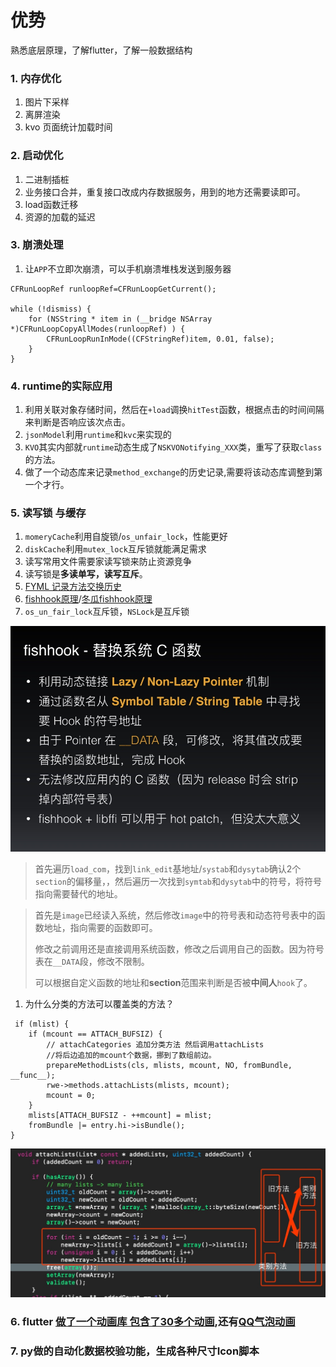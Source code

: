 # 优势
熟悉底层原理，了解flutter，了解一般数据结构

### 1. 内存优化 
1. 图片下采样
2. 离屏渲染
3. kvo 页面统计加载时间

### 2. 启动优化
1. 二进制插桩
2. 业务接口合并，重复接口改成内存数据服务，用到的地方还需要读即可。
3. load函数迁移
4. 资源的加载的延迟

### 3. 崩溃处理
1. 让`APP`不立即次崩溃，可以手机崩溃堆栈发送到服务器

```objc
CFRunLoopRef runloopRef=CFRunLoopGetCurrent();
	
while (!dismiss) {
	for (NSString * item in (__bridge NSArray *)CFRunLoopCopyAllModes(runloopRef) ) {
		CFRunLoopRunInMode((CFStringRef)item, 0.01, false);
	}
}
```
### 4. runtime的实际应用

1. 利用关联对象存储时间，然后在`+load`调换`hitTest`函数，根据点击的时间间隔来判断是否响应该次点击。
2. `jsonModel`利用`runtime`和`kvc`来实现的
3. `KVO`其实内部就`runtime`动态生成了`NSKVONotifying_XXX`类，重写了获取`class`的方法。
4. 做了一个动态库来记录`method_exchange`的历史记录,需要将该动态库调整到第一个才行。

### 5. 读写锁 与缓存
1. `momeryCache`利用自旋锁/`os_unfair_lock`，性能更好
2. `diskCache`利用`mutex_lock`互斥锁就能满足需求
3. 读写常用文件需要家读写锁来防止资源竞争
4. 读写锁是**多读单写，读写互斥**。
5. [FYML 记录方法交换历史](https://github.com/ifgyong/FYMSL)
6. [fishhook原理](https://www.jianshu.com/p/d4dd4eb27b50)/[冬瓜fishhook原理](https://www.desgard.com/iOS-Source-Probe/C/fishhook/%E5%B7%A7%E7%94%A8%E7%AC%A6%E5%8F%B7%E8%A1%A8%20-%20%E6%8E%A2%E6%B1%82%20fishhook%20%E5%8E%9F%E7%90%86%EF%BC%88%E4%B8%80%EF%BC%89.html)
7. `os_un_fair_lock`互斥锁，`NSLock`是互斥锁


![-w466](media/16173486146063.jpg)

> 首先遍历`load_com`，找到`link_edit`基地址/`systab`和`dysytab`确认2个`section`的偏移量，，然后遍历一次找到`symtab`和`dysytab`中的符号，将符号指向需要替代的地址。

> 首先是`image`已经读入系统，然后修改`image`中的符号表和动态符号表中的函数地址，指向需要的函数即可。
> 
> 修改之前调用还是直接调用系统函数，修改之后调用自己的函数。因为符号表在`__DATA`段，修改不限制。
> 
> 可以根据自定义函数的地址和**section**范围来判断是否被**中间人**`hook`了。

1. 为什么分类的方法可以覆盖类的方法？

```objc
 if (mlist) {
    if (mcount == ATTACH_BUFSIZ) {
		// attachCategories 追加分类方法 然后调用attachLists
		//将后边追加的mcount个数据，挪到了数组前边。
        prepareMethodLists(cls, mlists, mcount, NO, fromBundle, __func__);
        rwe->methods.attachLists(mlists, mcount);
        mcount = 0;
    }
    mlists[ATTACH_BUFSIZ - ++mcount] = mlist;
    fromBundle |= entry.hi->isBundle();
}
```
![](media/16176929282297.jpg)


### 6. flutter [做了一个动画库 包含了30多个动画](https://github.com/ifgyong/flutter_easyHub),还有[QQ气泡动画](https://github.com/ifgyong/flutter_qq_bubble)
### 7. py做的自动化数据校验功能，生成各种尺寸Icon脚本
